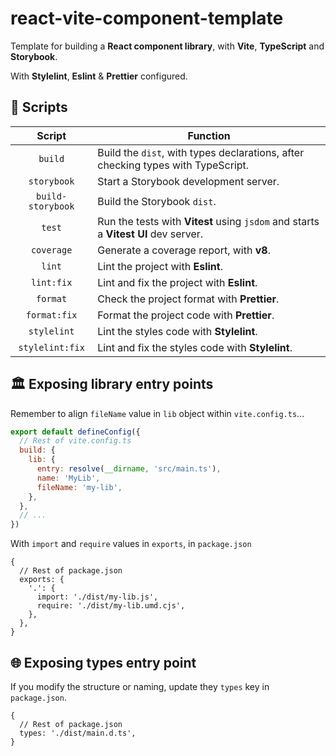 # react-vite-component-template

Template for building a **React component library**, with **Vite**, **TypeScript** and **Storybook**.

With **Stylelint**, **Eslint** & **Prettier** configured.

## 🤖 Scripts

|      Script       | Function                                                                           |
| :---------------: | ---------------------------------------------------------------------------------- |
|      `build`      | Build the `dist`, with types declarations, after checking types with TypeScript.   |
|    `storybook`    | Start a Storybook development server.                                              |
| `build-storybook` | Build the Storybook `dist`.                                                        |
|      `test`       | Run the tests with **Vitest** using `jsdom` and starts a **Vitest UI** dev server. |
|    `coverage`     | Generate a coverage report, with **v8**.                                           |
|      `lint`       | Lint the project with **Eslint**.                                                  |
|    `lint:fix`     | Lint and fix the project with **Eslint**.                                          |
|     `format`      | Check the project format with **Prettier**.                                        |
|   `format:fix`    | Format the project code with **Prettier**.                                         |
|    `stylelint`    | Lint the styles code with **Stylelint**.                                           |
|  `stylelint:fix`  | Lint and fix the styles code with **Stylelint**.                                   |

## 🏛️ Exposing library entry points

Remember to align `fileName` value in `lib` object within `vite.config.ts`...

```js
export default defineConfig({
  // Rest of vite.config.ts
  build: {
    lib: {
      entry: resolve(__dirname, 'src/main.ts'),
      name: 'MyLib',
      fileName: 'my-lib',
    },
  },
  // ...
})
```

With `import` and `require` values in `exports`, in `package.json`

```json5
{
  // Rest of package.json
  exports: {
    '.': {
      import: './dist/my-lib.js',
      require: './dist/my-lib.umd.cjs',
    },
  },
}
```

## 🌐 Exposing types entry point

If you modify the structure or naming, update they `types` key in `package.json`.

```json5
{
  // Rest of package.json
  types: './dist/main.d.ts',
}
```
